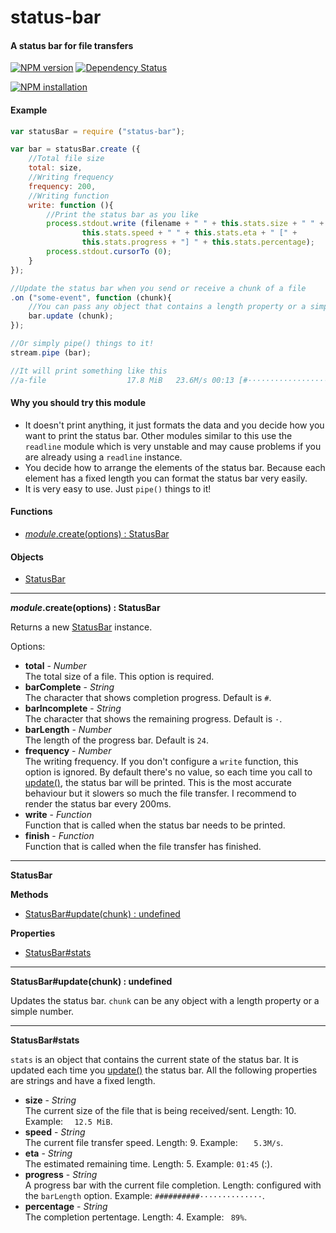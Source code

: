 status-bar
==========

#### A status bar for file transfers ####

[![NPM version](https://badge.fury.io/js/status-bar.png)](http://badge.fury.io/js/status-bar "Fury Version Badge")
[![Dependency Status](https://david-dm.org/gagle/node-status-bar.png)](https://david-dm.org/gagle/node-status-bar "David Dependency Manager Badge")

[![NPM installation](https://nodei.co/npm/status-bar.png?mini=true)](https://nodei.co/npm/status-bar "NodeICO Badge")

#### Example ####

```javascript
var statusBar = require ("status-bar");

var bar = statusBar.create ({
	//Total file size
	total: size,
	//Writing frequency
	frequency: 200,
	//Writing function
	write: function (){
		//Print the status bar as you like
		process.stdout.write (filename + " " + this.stats.size + " " +
				this.stats.speed + " " + this.stats.eta + " [" +
				this.stats.progress + "] " + this.stats.percentage);
		process.stdout.cursorTo (0);
	}
});

//Update the status bar when you send or receive a chunk of a file
.on ("some-event", function (chunk){
	//You can pass any object that contains a length property or a simple number
	bar.update (chunk);
});

//Or simply pipe() things to it!
stream.pipe (bar);

//It will print something like this
//a-file                  17.8 MiB   23.6M/s 00:13 [#·······················]   6%
```

#### Why you should try this module ####

- It doesn't print anything, it just formats the data and you decide how you want to print the status bar. Other modules similar to this use the `readline` module which is very unstable and may cause problems if you are already using a `readline` instance.
- You decide how to arrange the elements of the status bar. Because each element has a fixed length you can format the status bar very easily.
- It is very easy to use. Just `pipe()` things to it!

#### Functions ####

- [_module_.create(options) : StatusBar](#create)

#### Objects ####

- [StatusBar](#statusbar_object)

---

<a name="create"></a>
___module_.create(options) : StatusBar__

Returns a new [StatusBar](#statusbar_object) instance.

Options:

- __total__ - _Number_  
  The total size of a file. This option is required.
- __barComplete__ - _String_  
  The character that shows completion progress. Default is `#`.
- __barIncomplete__ - _String_  
  The character that shows the remaining progress. Default is `·`.
- __barLength__ - _Number_  
  The length of the progress bar. Default is `24`.
- __frequency__ - _Number_  
  The writing frequency. If you don't configure a `write` function, this option is ignored. By default there's no value, so each time you call to [update()](#statusbar_update), the status bar will be printed. This is the most accurate behaviour but it slowers so much the file transfer. I recommend to render the status bar every 200ms.
- __write__ - _Function_  
	Function that is called when the status bar needs to be printed.
- __finish__ - _Function_  
	Function that is called when the file transfer has finished.

---

<a name="statusbar_object"></a>
__StatusBar__

__Methods__

- [StatusBar#update(chunk) : undefined](#statusbar_update)

__Properties__

- [StatusBar#stats](#statusbar_stats)

---

<a name="statusbar_update"></a>
__StatusBar#update(chunk) : undefined__

Updates the status bar. `chunk` can be any object with a length property or a simple number.

---

<a name="statusbar_stats"></a>
__StatusBar#stats__

`stats` is an object that contains the current state of the status bar. It is updated each time you [update()](statusbar_update) the status bar. All the following properties are strings and have a fixed length.

- __size__ - _String_  
  The current size of the file that is being received/sent. Length: 10. Example: `  12.5 MiB`.
- __speed__ - _String_  
  The current file transfer speed. Length: 9. Example: `   5.3M/s`.
- __eta__ - _String_  
  The estimated remaining time. Length: 5. Example: `01:45` (<min>:<sec>).
- __progress__ - _String_  
  A progress bar with the current file completion. Length: configured with the `barLength` option. Example: `##########··············`.
- __percentage__ - _String_  
  The completion pertentage. Length: 4. Example: ` 89%`.